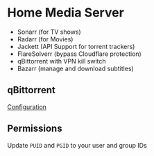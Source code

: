 # Home Media Server

- Sonarr (for TV shows)
- Radarr (for Movies)
- Jackett (API Support for torrent trackers)
- FlareSolverr (bypass Cloudflare protection)
- qBittorrent with VPN kill switch
- Bazarr (manage and download subtitles)

## qBittorrent

[Configuration](https://github.com/DyonR/docker-qbittorrentvpn/blob/master/README.md)

## Permissions

Update `PUID` and `PGID` to your user and group IDs
